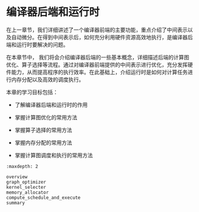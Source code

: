 # 编译器后端和运行时

在上一章节，我们详细讲述了一个编译器前端的主要功能，重点介绍了中间表示以及自动微分。在得到中间表示后，如何充分利用硬件资源高效地执行，是编译器后端和运行时要解决的问题。

在本章节中，
我们将会介绍编译器后端的一些基本概念，详细描述后端的计算图优化、算子选择等流程。通过对编译器前端提供的中间表示进行优化，充分发挥硬件能力，从而提高程序的执行效率。在此基础上，介绍运行时是如何对计算任务进行内存分配以及高效的调度执行。

本章的学习目标包括：

-   了解编译器后端和运行时的作用

-   掌握计算图优化的常用方法

-   掌握算子选择的常用方法

-   掌握内存分配的常用方法

-   掌握计算图调度和执行的常用方法

```toc
:maxdepth: 2

overview
graph_optimizer
kernel_selecter
memory_allocator
compute_schedule_and_execute
summary
```